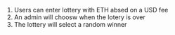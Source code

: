 1. Users can enter lottery with ETH absed on a USD fee
2. An admin will choosw when the lotery is over
3. The lottery will select a random winner